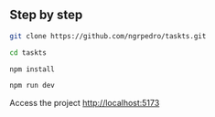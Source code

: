 ## Step by step

```sh
git clone https://github.com/ngrpedro/taskts.git
```

```sh
cd taskts
```

```sh
npm install
```

```sh
npm run dev
```

Access the project
[http://localhost:5173](http://localhost:5173)
